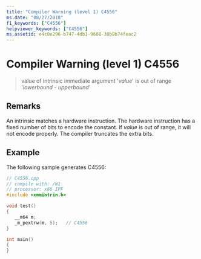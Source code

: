 ```yaml
---
title: "Compiler Warning (level 1) C4556"
ms.date: "08/27/2018"
f1_keywords: ["C4556"]
helpviewer_keywords: ["C4556"]
ms.assetid: e4c0e296-b747-4db1-9608-30b8b74feac2
---
```

# Compiler Warning (level 1) C4556

> value of intrinsic immediate argument '*value*' is out of range '*lowerbound* - *upperbound*'

## Remarks

An intrinsic matches a hardware instruction. The hardware instruction has a fixed number of bits to encode the constant. If *value* is out of range, it will not encode properly. The compiler truncates the extra bits.

## Example

The following sample generates C4556:

```cpp
// C4556.cpp
// compile with: /W1
// processor: x86 IPF
#include <xmmintrin.h>

void test()
{
   __m64 m;
   _m_pextrw(m, 5);   // C4556
}

int main()
{
}
```
